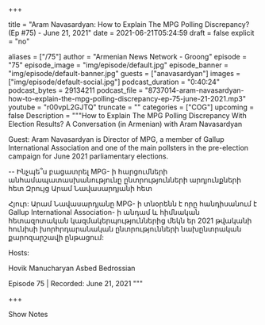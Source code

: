
+++

title = "Aram Navasardyan: How to Explain The MPG Polling Discrepancy? (Ep #75) - June 21, 2021"
date = 2021-06-21T05:24:59
draft = false
explicit = "no"

aliases = ["/75"]
author = "Armenian News Network - Groong"
episode = "75"
episode_image = "img/episode/default.jpg"
episode_banner = "img/episode/default-banner.jpg"
guests = ["anavasardyan"]
images = ["img/episode/default-social.jpg"]
podcast_duration = "0:40:24"
podcast_bytes = 29134211
podcast_file = "8737014-aram-navasardyan-how-to-explain-the-mpg-polling-discrepancy-ep-75-june-21-2021.mp3"
youtube = "r00vpL2GJTQ"
truncate = ""
categories = ["COG"]
upcoming = false
Description = """How to Explain The MPG Polling Discrepancy With Election Results?
A Conversation (in Armenian) with Aram Navasardyan

Guest:
Aram Navasardyan is Director of MPG, a member of Gallup International Association and one of the main pollsters  in the pre-election campaign for June 2021 parliamentary elections.

--
Ինչպե՞ս բացատրել MPG- ի հարցումների անհամապատասխանությունը ընտրությունների արդյունքների հետ
Զրույց Արամ Նավասարդյանի հետ

Հյուր:
Արամ Նավասարդյանը MPG- ի տնօրենն է որը հանդիսանում է Gallup International Association- ի անդամ և հիմնական հետազոտական կազմակերպություններից մեկն եր 2021 թվականի հունիսի խորհրդարանական ընտրությունների նախընտրական քարոզարշավի ընթացում:

Hosts:

Hovik Manucharyan
Asbed Bedrossian 

Episode 75 | Recorded: June 21, 2021
"""

+++

Show Notes

